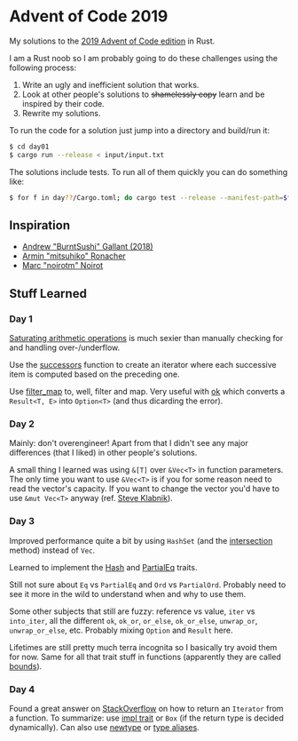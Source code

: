 # Advent of Code 2019

My solutions to the [2019 Advent of Code edition](https://adventofcode.com/) in Rust.

I am a Rust noob so I am probably going to do these challenges using the following process:

1. Write an ugly and inefficient solution that works.
2. Look at other people's solutions to ~~shamelessly copy~~ learn and be inspired by their code.
3. Rewrite my solutions.

To run the code for a solution just jump into a directory and build/run it:

```bash
$ cd day01
$ cargo run --release < input/input.txt
```

The solutions include tests. To run all of them quickly you can do something like:

```bash
$ for f in day??/Cargo.toml; do cargo test --release --manifest-path=$f; done
```

## Inspiration

- [Andrew "BurntSushi" Gallant (2018)](https://github.com/BurntSushi/advent-of-code)
- [Armin "mitsuhiko" Ronacher](https://github.com/mitsuhiko/aoc19)
- [Marc "noirotm" Noirot](https://github.com/noirotm/advent-of-code-2019)

## Stuff Learned

### Day 1

[Saturating arithmetic operations](https://doc.rust-lang.org/std/primitive.u64.html#method.saturating_sub) is much
sexier than manually checking for and handling over-/underflow.

Use the [successors](https://doc.rust-lang.org/std/iter/fn.successors.html) function to create an iterator where each successive item
is computed based on the preceding one.

Use [filter_map](https://doc.rust-lang.org/std/iter/trait.Iterator.html#method.filter_map) to, well, filter and map.
Very useful with [ok](https://doc.rust-lang.org/std/result/enum.Result.html#method.ok) which converts a `Result<T, E>` into `Option<T>`
(and thus dicarding the error).

### Day 2

Mainly: don't overengineer! Apart from that I didn't see any major differences (that I liked) in other people's solutions.

A small thing I learned was using `&[T]` over `&Vec<T>` in function parameters.
The only time you want to use `&Vec<T>`
is if you for some reason need to read the vector's capacity.
If you want to change the vector you'd have to use `&mut Vec<T>` anyway (ref. [Steve
Klabnik](https://www.reddit.com/r/rust/comments/8kujd1/newbie_correct_way_to_pass_vector_of_references/)).

### Day 3

Improved performance quite a bit by using `HashSet` (and the
[intersection](https://doc.rust-lang.org/std/collections/struct.HashSet.html#method.intersection) method) instead of
`Vec`.

Learned to implement the [Hash](https://doc.rust-lang.org/std/hash/trait.Hash.html) and
[PartialEq](https://doc.rust-lang.org/std/cmp/trait.PartialEq.html) traits.

Still not sure about `Eq` vs `PartialEq` and `Ord` vs `PartialOrd`. Probably need to see it more in the wild to
understand when and why to use them.

Some other subjects that still are fuzzy: reference vs value, `iter` vs `into_iter`, all the different `ok`, `ok_or`,
`or_else`, `ok_or_else`, `unwrap_or`, `unwrap_or_else`, etc. Probably mixing `Option` and `Result` here.

Lifetimes are still pretty much terra incognita so I basically try avoid them for now. Same for all that trait stuff in
functions (apparently they are called [bounds](https://doc.rust-lang.org/rust-by-example/generics/bounds.html)).

### Day 4

Found a great answer on
[StackOverflow](https://stackoverflow.com/questions/27535289/what-is-the-correct-way-to-return-an-iterator-or-any-other-trait)
on how to return an `Iterator` from a function. To summarize: use [impl
trait](https://github.com/rust-lang/rfcs/blob/master/text/1522-conservative-impl-trait.md) or  `Box` (if the return
type is decided dynamically). Can
also use [newtype](https://doc.rust-lang.org/1.0.0/style/features/types/newtype.html) or [type
aliases](https://doc.rust-lang.org/1.1.0/book/type-aliases.html).
